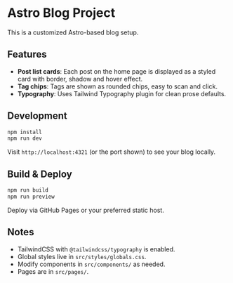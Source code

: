 
# Astro Blog Project

This is a customized Astro-based blog setup.

## Features

- **Post list cards**: Each post on the home page is displayed as a styled card with border, shadow and hover effect.
- **Tag chips**: Tags are shown as rounded chips, easy to scan and click.
- **Typography**: Uses Tailwind Typography plugin for clean prose defaults.

## Development

```bash
npm install
npm run dev
```

Visit `http://localhost:4321` (or the port shown) to see your blog locally.

## Build & Deploy

```bash
npm run build
npm run preview
```

Deploy via GitHub Pages or your preferred static host.

## Notes

- TailwindCSS with `@tailwindcss/typography` is enabled.
- Global styles live in `src/styles/globals.css`.
- Modify components in `src/components/` as needed.
- Pages are in `src/pages/`.
